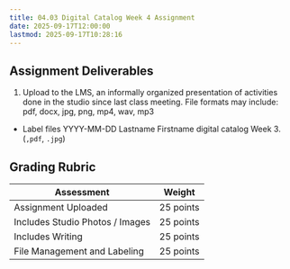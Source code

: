```yaml
---
title: 04.03 Digital Catalog Week 4 Assignment
date: 2025-09-17T12:00:00
lastmod: 2025-09-17T10:28:16
---
```


## Assignment Deliverables

1. Upload to the LMS, an informally organized presentation of activities done in the studio since last class meeting. File formats may include: pdf, docx, jpg, png, mp4, wav, mp3

- Label files YYYY-MM-DD Lastname Firstname digital catalog Week 3.(`,pdf`, `.jpg`)

## Grading Rubric

<div class="responsive-table-markdown">

| Assessment                      | Weight    |
| ------------------------------- | --------- |
| Assignment Uploaded             | 25 points |
| Includes Studio Photos / Images | 25 points |
| Includes Writing                | 25 points |
| File Management and Labeling    | 25 points |

</div>
